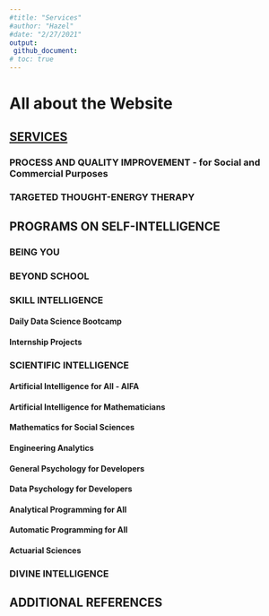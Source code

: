 ```yaml
---
#title: "Services"
#author: "Hazel"
#date: "2/27/2021"
output:
 github_document:
# toc: true
---
```


# All about the Website

## [SERVICES](https://intellsci.github.io/intellsci/Services_Github.html)

### PROCESS AND QUALITY IMPROVEMENT - for Social and Commercial Purposes
### TARGETED THOUGHT-ENERGY THERAPY

## PROGRAMS ON SELF-INTELLIGENCE

### BEING YOU

### BEYOND SCHOOL

### SKILL INTELLIGENCE

#### Daily Data Science Bootcamp
#### Internship Projects

### SCIENTIFIC INTELLIGENCE

#### Artificial Intelligence for All - AIFA
#### Artificial Intelligence for Mathematicians
#### Mathematics for Social Sciences
#### Engineering Analytics
#### General Psychology for Developers
#### Data Psychology for Developers
#### Analytical Programming for All
#### Automatic Programming for All
#### Actuarial Sciences

### DIVINE INTELLIGENCE

## ADDITIONAL REFERENCES